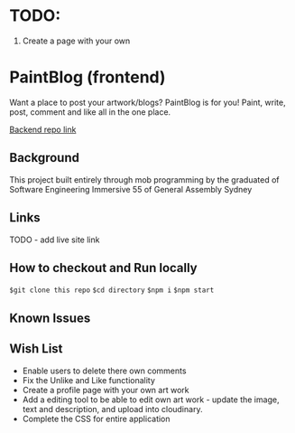
# TODO:

1. Create  a page with your own 



# PaintBlog (frontend)

Want a place to post your artwork/blogs? 
PaintBlog is for you!
Paint, write, post, comment and like all in the one place.

[Backend repo link](https://github.com/Wen1201/PaintBlog)

## Background
This project built entirely through mob programming by the graduated of Software Engineering Immersive 55 of General Assembly Sydney

## Links
TODO - add live site link

## How to checkout and Run locally
`$git clone this repo`
`$cd directory`
`$npm i`
`$npm start`

## Known Issues

## Wish List
- Enable users to delete there own comments
- Fix the Unlike and Like functionality 
- Create a profile page with your own art work
- Add a editing tool to be able to edit own art work - update the image, text and description, and upload into cloudinary. 
- Complete the CSS for entire application